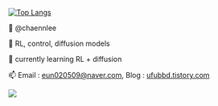 [![Top Langs](https://github-readme-stats.vercel.app/api/top-langs/?username=chaennlee)](https://github.com/anuraghazra/github-readme-stats) 

  
  👋 @chaennlee

  
  👀 RL, control, diffusion models

  
  🌱 currently learning RL + diffusion

  
  📫 Email : eun020509@naver.com, Blog : [ufubbd.tistory.com ](https://ufubbd.tistory.com/)

  <a href="[https://www.instagram.com/](https://ufubbd.tistory.com/)"><img src="https://img.shields.io/badge/Blog-E4405F?style=flat-square&logo=Blog&logoColor=white"/></a> 

